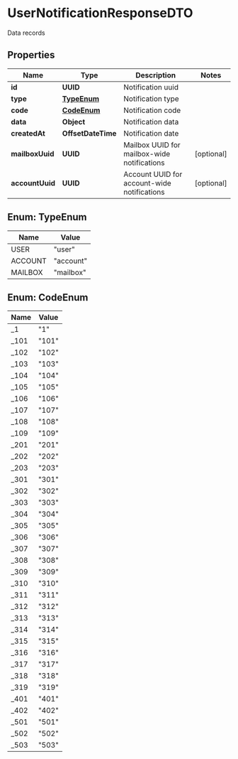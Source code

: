 

# UserNotificationResponseDTO

Data records

## Properties

| Name | Type | Description | Notes |
|------------ | ------------- | ------------- | -------------|
|**id** | **UUID** | Notification uuid |  |
|**type** | [**TypeEnum**](#TypeEnum) | Notification type |  |
|**code** | [**CodeEnum**](#CodeEnum) | Notification code |  |
|**data** | **Object** | Notification data |  |
|**createdAt** | **OffsetDateTime** | Notification date |  |
|**mailboxUuid** | **UUID** | Mailbox UUID for mailbox-wide notifications |  [optional] |
|**accountUuid** | **UUID** | Account UUID for account-wide notifications |  [optional] |



## Enum: TypeEnum

| Name | Value |
|---- | -----|
| USER | &quot;user&quot; |
| ACCOUNT | &quot;account&quot; |
| MAILBOX | &quot;mailbox&quot; |



## Enum: CodeEnum

| Name | Value |
|---- | -----|
| _1 | &quot;1&quot; |
| _101 | &quot;101&quot; |
| _102 | &quot;102&quot; |
| _103 | &quot;103&quot; |
| _104 | &quot;104&quot; |
| _105 | &quot;105&quot; |
| _106 | &quot;106&quot; |
| _107 | &quot;107&quot; |
| _108 | &quot;108&quot; |
| _109 | &quot;109&quot; |
| _201 | &quot;201&quot; |
| _202 | &quot;202&quot; |
| _203 | &quot;203&quot; |
| _301 | &quot;301&quot; |
| _302 | &quot;302&quot; |
| _303 | &quot;303&quot; |
| _304 | &quot;304&quot; |
| _305 | &quot;305&quot; |
| _306 | &quot;306&quot; |
| _307 | &quot;307&quot; |
| _308 | &quot;308&quot; |
| _309 | &quot;309&quot; |
| _310 | &quot;310&quot; |
| _311 | &quot;311&quot; |
| _312 | &quot;312&quot; |
| _313 | &quot;313&quot; |
| _314 | &quot;314&quot; |
| _315 | &quot;315&quot; |
| _316 | &quot;316&quot; |
| _317 | &quot;317&quot; |
| _318 | &quot;318&quot; |
| _319 | &quot;319&quot; |
| _401 | &quot;401&quot; |
| _402 | &quot;402&quot; |
| _501 | &quot;501&quot; |
| _502 | &quot;502&quot; |
| _503 | &quot;503&quot; |




